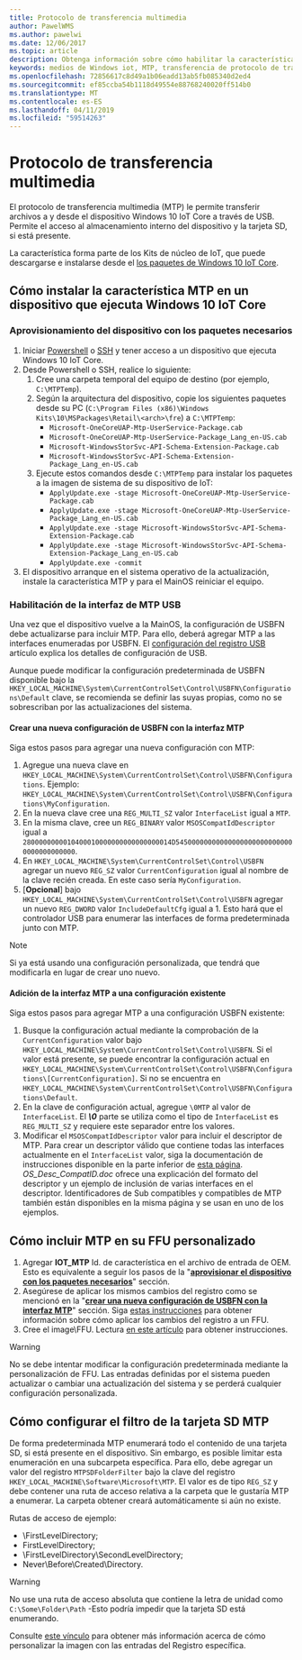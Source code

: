 ```yaml
---
title: Protocolo de transferencia multimedia
author: PawelWMS
ms.author: pawelwi
ms.date: 12/06/2017
ms.topic: article
description: Obtenga información sobre cómo habilitar la característica opcional de protocolo de transferencia multimedia (MTP) transferir archivos a y desde los dispositivos a través de USB.
keywords: medios de Windows iot, MTP, transferencia de protocolo de transferencia de archivos, los dispositivos
ms.openlocfilehash: 72856617c8d49a1b06eadd13ab5fb085340d2ed4
ms.sourcegitcommit: ef85ccba54b1118d49554e88768240020ff514b0
ms.translationtype: MT
ms.contentlocale: es-ES
ms.lasthandoff: 04/11/2019
ms.locfileid: "59514263"
---
```

# <a name="media-transfer-protocol"></a>Protocolo de transferencia multimedia
El protocolo de transferencia multimedia (MTP) le permite transferir archivos a y desde el dispositivo Windows 10 IoT Core a través de USB. Permite el acceso al almacenamiento interno del dispositivo y la tarjeta SD, si está presente.

La característica forma parte de los Kits de núcleo de IoT, que puede descargarse e instalarse desde el [los paquetes de Windows 10 IoT Core](https://www.microsoft.com/en-us/download/details.aspx?id=55031).

## <a name="how-to-install-the-mtp-feature-on-a-device-running-windows-10-iot-core"></a>Cómo instalar la característica MTP en un dispositivo que ejecuta Windows 10 IoT Core

### <a name="provisioning-the-device-with-required-packages"></a>Aprovisionamiento del dispositivo con los paquetes necesarios

1. Iniciar [Powershell](../connect-your-device/PowerShell.md) o [SSH](../connect-your-device/SSH.md) y tener acceso a un dispositivo que ejecuta Windows 10 IoT Core.
2. Desde Powershell o SSH, realice lo siguiente:
    1. Cree una carpeta temporal del equipo de destino (por ejemplo, `C:\MTPTemp`).
    2. Según la arquitectura del dispositivo, copie los siguientes paquetes desde su PC (`C:\Program Files (x86)\Windows Kits\10\MSPackages\Retail\<arch>\fre`) a `C:\MTPTemp`:
        * `Microsoft-OneCoreUAP-Mtp-UserService-Package.cab`
        * `Microsoft-OneCoreUAP-Mtp-UserService-Package_Lang_en-US.cab`
        * `Microsoft-WindowsStorSvc-API-Schema-Extension-Package.cab`
        * `Microsoft-WindowsStorSvc-API-Schema-Extension-Package_Lang_en-US.cab`
    3. Ejecute estos comandos desde `C:\MTPTemp` para instalar los paquetes a la imagen de sistema de su dispositivo de IoT:
        * `ApplyUpdate.exe -stage Microsoft-OneCoreUAP-Mtp-UserService-Package.cab`
        * `ApplyUpdate.exe -stage Microsoft-OneCoreUAP-Mtp-UserService-Package_Lang_en-US.cab`
        * `ApplyUpdate.exe -stage Microsoft-WindowsStorSvc-API-Schema-Extension-Package.cab`
        * `ApplyUpdate.exe -stage Microsoft-WindowsStorSvc-API-Schema-Extension-Package_Lang_en-US.cab`
        * `ApplyUpdate.exe -commit`
3. El dispositivo arranque en el sistema operativo de la actualización, instale la característica MTP y para el MainOS reiniciar el equipo.

### <a name="enabling-the-mtp-usb-interface"></a>Habilitación de la interfaz de MTP USB

Una vez que el dispositivo vuelve a la MainOS, la configuración de USBFN debe actualizarse para incluir MTP. Para ello, deberá agregar MTP a las interfaces enumeradas por USBFN.
El [configuración del registro USB](https://docs.microsoft.com/windows-hardware/drivers/usbcon/usb-registry-settings-for-a-function-controller-driver) artículo explica los detalles de configuración de USB.

Aunque puede modificar la configuración predeterminada de USBFN disponible bajo la `HKEY_LOCAL_MACHINE\System\CurrentControlSet\Control\USBFN\Configurations\Default` clave, se recomienda se definir las suyas propias, como no se sobrescriban por las actualizaciones del sistema.

#### <a name="creating-a-new-usbfn-configuration-with-the-mtp-interface"></a>Crear una nueva configuración de USBFN con la interfaz MTP

Siga estos pasos para agregar una nueva configuración con MTP:
1. Agregue una nueva clave en `HKEY_LOCAL_MACHINE\System\CurrentControlSet\Control\USBFN\Configurations`. Ejemplo: `HKEY_LOCAL_MACHINE\System\CurrentControlSet\Control\USBFN\Configurations\MyConfiguration`.
2. En la nueva clave cree una `REG_MULTI_SZ` valor `InterfaceList` igual a `MTP`.
3. En la misma clave, cree un `REG_BINARY` valor `MSOSCompatIdDescriptor` igual a `2800000000010400010000000000000000014D545000000000000000000000000000000000000000`.
4. En `HKEY_LOCAL_MACHINE\System\CurrentControlSet\Control\USBFN` agregar un nuevo `REG_SZ` valor `CurrentConfiguration` igual al nombre de la clave recién creada. En este caso sería `MyConfiguration`.
5. [**Opcional**] bajo `HKEY_LOCAL_MACHINE\System\CurrentControlSet\Control\USBFN` agregar un nuevo `REG_DWORD` valor `IncludeDefaultCfg` igual a 1. Esto hará que el controlador USB para enumerar las interfaces de forma predeterminada junto con MTP.

> [!NOTE]
> Si ya está usando una configuración personalizada, que tendrá que modificarla en lugar de crear uno nuevo.

#### <a name="adding-the-mtp-interface-to-an-existing-configuration"></a>Adición de la interfaz MTP a una configuración existente

Siga estos pasos para agregar MTP a una configuración USBFN existente:
1. Busque la configuración actual mediante la comprobación de la `CurrentConfiguration` valor bajo `HKEY_LOCAL_MACHINE\System\CurrentControlSet\Control\USBFN`. Si el valor está presente, se puede encontrar la configuración actual en `HKEY_LOCAL_MACHINE\System\CurrentControlSet\Control\USBFN\Configurations\[CurrentConfiguration]`. Si no se encuentra en `HKEY_LOCAL_MACHINE\System\CurrentControlSet\Control\USBFN\Configurations\Default`.
2. En la clave de configuración actual, agregue `\0MTP` al valor de `InterfaceList`. El ***\0*** parte se utiliza como el tipo de `InterfaceList` es `REG_MULTI_SZ` y requiere este separador entre los valores.
3. Modificar el `MSOSCompatIdDescriptor` valor para incluir el descriptor de MTP. Para crear un descriptor válido que contiene todas las interfaces actualmente en el `InterfaceList` valor, siga la documentación de instrucciones disponible en la parte inferior de [esta página](https://msdn.microsoft.com/windows/hardware/gg463179.aspx). *OS_Desc_CompatID.doc* ofrece una explicación del formato del descriptor y un ejemplo de inclusión de varias interfaces en el descriptor. Identificadores de Sub compatibles y compatibles de MTP también están disponibles en la misma página y se usan en uno de los ejemplos.

## <a name="how-to-include-mtp-in-your-custom-ffu"></a>Cómo incluir MTP en su FFU personalizado

1. Agregar **IOT_MTP** Id. de característica en el archivo de entrada de OEM. Esto es equivalente a seguir los pasos de la "[**aprovisionar el dispositivo con los paquetes necesarios**](#provisioning-the-device-with-required-packages)" sección.
2. Asegúrese de aplicar los mismos cambios del registro como se mencionó en la "[**crear una nueva configuración de USBFN con la interfaz MTP**](#creating-a-new-usbfn-configuration-with-the-mtp-interface)" sección. Siga [estas instrucciones](https://docs.microsoft.com/windows-hardware/manufacture/iot/add-a-registry-setting-to-an-image) para obtener información sobre cómo aplicar los cambios del registro a un FFU.
3. Cree el image\FFU. Lectura [en este artículo](https://docs.microsoft.com/windows-hardware/manufacture/iot/create-a-basic-image) para obtener instrucciones.

> [!WARNING]
> No se debe intentar modificar la configuración predeterminada mediante la personalización de FFU. Las entradas definidas por el sistema pueden actualizar o cambiar una actualización del sistema y se perderá cualquier configuración personalizada.

## <a name="how-to-setup-the-mtp-sd-card-filter"></a>Cómo configurar el filtro de la tarjeta SD MTP

De forma predeterminada MTP enumerará todo el contenido de una tarjeta SD, si está presente en el dispositivo. Sin embargo, es posible limitar esta enumeración en una subcarpeta específica. Para ello, debe agregar un valor del registro `MTPSDFolderFilter` bajo la clave del registro `HKEY_LOCAL_MACHINE\Software\Microsoft\MTP`.
El valor es de tipo `REG_SZ` y debe contener una ruta de acceso relativa a la carpeta que le gustaría MTP a enumerar. La carpeta obtener creará automáticamente si aún no existe.

Rutas de acceso de ejemplo:
- \FirstLevelDirectory;
- FirstLevelDirectory;
- \FirstLevelDirectory\SecondLevelDirectory;
- Never\Before\Created\Directory.

> [!WARNING]
> No use una ruta de acceso absoluta que contiene la letra de unidad como `C:\Some\Folder\Path` -Esto podría impedir que la tarjeta SD está enumerando.

Consulte [este vínculo](https://docs.microsoft.com/windows-hardware/manufacture/iot/add-a-registry-setting-to-an-image) para obtener más información acerca de cómo personalizar la imagen con las entradas del Registro específica.
